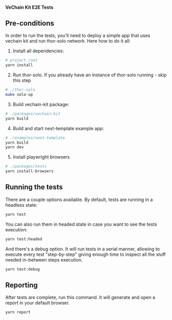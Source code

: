 #### VeChain Kit E2E Tests

## Pre-conditions

In order to run the tests, you'll need to deploy a simple app that uses vechain kit and run thor-solo network. Here how to do it all:

1. Install all dependencies:

```bash
# project root
yarn install
```

2. Run thor-solo. If you already have an instance of thor-solo running - skip this step

```bash
# ./thor-solo
make solo-up
```

3. Build vechain-kit package:

```bash
# ./packages/vechain-kit
yarn build
```

4. Build and start next-template example app:

```bash
# ./examples/next-template
yarn build
yarn dev
```

5. Install playwright browsers

```bash
# ./packages/tests
yarn install-browsers
```

## Running the tests

There are a couple options available. By default, tests are running in a headless state:

```bash
yarn test
```

You can also run them in headed state in case you want to see the tests execution:

```bash
yarn test:headed
```

And there's a debug option. It will run tests in a serial manner, allowing to execute every test "step-by-step" giving enough time to inspect all the stuff needed in-between steps execution.

```bash
yarn test:debug
```

## Reporting

After tests are complete, run this command. It will generate and open a report in your default browser.

```bash
yarn report
```
